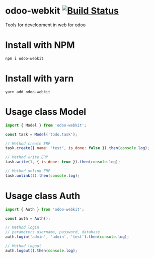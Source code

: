 # odoo-webkit  [![Build Status](https://travis-ci.org/BMKeros/odoo-webkit.svg?branch=master)](https://travis-ci.org/BMKeros/odoo-webkit)
Tools for development in web for odoo

# Install with NPM
    npm i odoo-webkit

# Install with yarn
    yarn add odoo-webkit
    
# Usage class Model
```js
import { Model } from 'odoo-webkit';

const task = Model('todo.task');

// Method create ERP
task.create({ name: "test", is_done: false }).then(console.log);

// Method write ERP
task.write(1, { is_done: true }).then(console.log);

// Method unlink ERP
task.unlink(1).then(console.log);
```
    
# Usage class Auth
```js
import { Auth } from 'odoo-webkit';

const auth = Auth();

// Method login
// parameters username, password, database
auth.login('admin', 'admin', 'test').then(console.log);

// Method logout
auth.logout().then(console.log);
```

    
